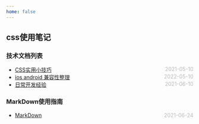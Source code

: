 ```yaml
---
home: false
---
```

## css使用笔记
### 技术文档列表
* [CSS实用小技巧](./usefulTips)  <span style="color:#bbb; float:right">2021-05-10</span>
* [ios android 兼容性整理](./front-end-compatibility) <span style="color:#bbb; float:right">2022-05-10</span>
* [日常开发经验](./dev-experience)  <span style="color:#bbb; float:right">2021-06-10</span>
<!-- * [Grid布局](./grid)  <span style="color:#bbb; float:right">2021-06-10</span> -->
### MarkDown使用指南
*  [MarkDown](../blog-daily/use-markdown)  <span style="color:#bbb; float:right">2021-06-24</span>
